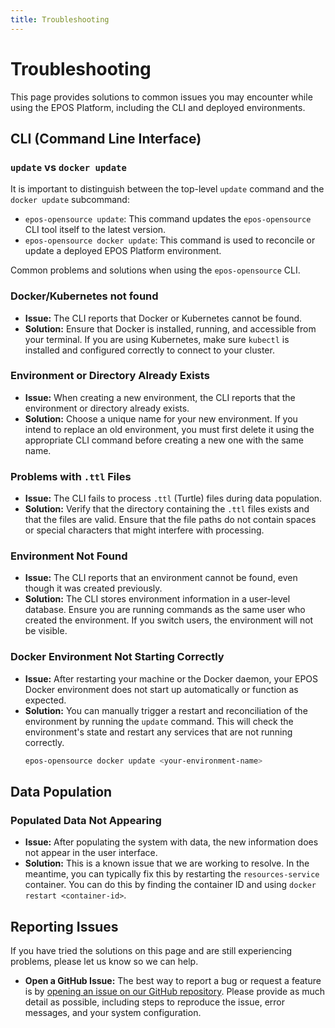 ```yaml
---
title: Troubleshooting
---
```


# Troubleshooting

This page provides solutions to common issues you may encounter while using the EPOS Platform, including the CLI and deployed environments.

## CLI (Command Line Interface)

### `update` vs `docker update`

It is important to distinguish between the top-level `update` command and the `docker update` subcommand:

-   `epos-opensource update`: This command updates the `epos-opensource` CLI tool itself to the latest version.
-   `epos-opensource docker update`: This command is used to reconcile or update a deployed EPOS Platform environment. 

Common problems and solutions when using the `epos-opensource` CLI.

### Docker/Kubernetes not found

-   **Issue:** The CLI reports that Docker or Kubernetes cannot be found.
-   **Solution:** Ensure that Docker is installed, running, and accessible from your terminal. If you are using Kubernetes, make sure `kubectl` is installed and configured correctly to connect to your cluster.

### Environment or Directory Already Exists

-   **Issue:** When creating a new environment, the CLI reports that the environment or directory already exists.
-   **Solution:** Choose a unique name for your new environment. If you intend to replace an old environment, you must first delete it using the appropriate CLI command before creating a new one with the same name.

### Problems with `.ttl` Files

-   **Issue:** The CLI fails to process `.ttl` (Turtle) files during data population.
-   **Solution:** Verify that the directory containing the `.ttl` files exists and that the files are valid. Ensure that the file paths do not contain spaces or special characters that might interfere with processing.

### Environment Not Found

-   **Issue:** The CLI reports that an environment cannot be found, even though it was created previously.
-   **Solution:** The CLI stores environment information in a user-level database. Ensure you are running commands as the same user who created the environment. If you switch users, the environment will not be visible.

### Docker Environment Not Starting Correctly

-   **Issue:** After restarting your machine or the Docker daemon, your EPOS Docker environment does not start up automatically or function as expected.
-   **Solution:** You can manually trigger a restart and reconciliation of the environment by running the `update` command. This will check the environment's state and restart any services that are not running correctly.
    ```bash
    epos-opensource docker update <your-environment-name>
    ```

## Data Population

### Populated Data Not Appearing

-   **Issue:** After populating the system with data, the new information does not appear in the user interface.
-   **Solution:** This is a known issue that we are working to resolve. In the meantime, you can typically fix this by restarting the `resources-service` container. You can do this by finding the container ID and using `docker restart <container-id>`.

## Reporting Issues

If you have tried the solutions on this page and are still experiencing problems, please let us know so we can help.

-   **Open a GitHub Issue:** The best way to report a bug or request a feature is by [opening an issue on our GitHub repository](https://github.com/epos-eu/epos-opensource/issues). Please provide as much detail as possible, including steps to reproduce the issue, error messages, and your system configuration.
